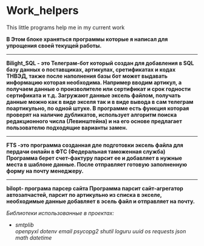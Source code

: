 # Work_helpers
This little programs help me in my current work

<b>В Этом блоке храняться программы которые я написал для упрощения своей текущей работы.</b>
__________________________________________________________________________________________________
<b>Bilight_SQL - это Телеграм-бот который создан для добавления в SQL базу данных о поставщиках, артикулах, сретификатах и кодах ТНВЭД,
также после наполнения базы бот может выдавать информацию которая необходима. Например вводим артикул, а получаем данные о произволителе или сертификат и срок годности сертификата и т.д. Загружают данные эксель файлом, получать данные можно как в виде экселя так и в виде вывода в сам телеграм поартикульно, по одной штуке. В программе есть функция которая проверят на наличие дубликатов, использует алгоритм поиска редакционного числа (Левинштейна) и на его основе предлагает пользователю подходящие варианты замен.</b>
___________________________________________________________________________________________________

<b>FTS -это программа созданная дле подготовки эксель файла для пердачи онлайн в ФТС (Федеральная таможенная служба)
Программа берет счет-фактуру парсит ее и добавляет в нужные места в шаблоне данные.
После отправляет готовую заполненную форму на почту менеджеру.</b>
___________________________________________________________________________________________________


<b>bilopt- програма парсер сайта
  Программа парсит сайт-агрегатор автозапчастей, парсит по артикульно из списка в экселе,
  необходимые данные добавляет в эсель файл и отправляет на почту.
</b>

<i>Библиотеки использованные в проектах:

  <ul>
    <li>smtplib</li>
  openpyxl
  dotenv
  email
  psycopg2
  shutil
  loguru
  uuid
  os
  requests
  json
  math
  datetime</ul>
  
</i>
